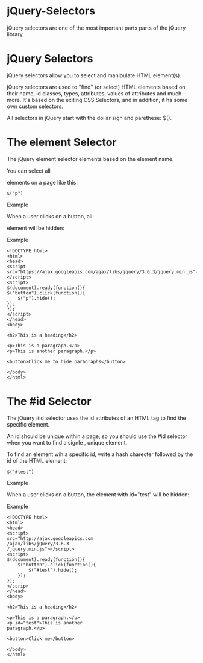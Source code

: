 # jQuery-Selectors
jQuery selectors are one of the most important parts parts of the jQuery library.

# jQuery Selectors
jQuery selectors allow you to select and manipulate HTML element(s).

jQuery selectors are used to "find" (or select) HTML elements based on their name, id classes, types, attributes, values of attributes and much more. It's based on the exiting CSS Selectors, and in addition, it ha some own  custom selectors.

All selectors in jQuery start with the dollar sign and parethese: $().

# The element Selector
The jQuery element selector elements based on the element name.

You can select all <p> elements on a page like this:

    $("p")

Example

When a user clicks on a button, all <p> element will be hidden:

Example

    <!DOCTYPE html>
    <html>
    <head>
    <script src="https://ajax.googleapis.com/ajax/libs/jquery/3.6.3/jquery.min.js"></script>
    <script>
    $(document).ready(function(){
    $("button").click(function(){
        $("p").hide();
    });
    });
    </script>
    </head>
    <body>

    <h2>This is a heading</h2>

    <p>This is a paragraph.</p>
    <p>This is another paragraph.</p>

    <button>Click me to hide paragraphs</button>

    </body>
    </html>

# The #id Selector
The jQuery #id selector uses the id attributes of an HTML tag to find the specific element.

An id should be unique within a page, so you should use the #id selector when you want to find a signle , unique element.

To find an element wih a specific id, write a hash charecter followed by the id of the HTML element:

    $("#test")

Example

When a user clicks on a button, the element with id="test" will be hidden:

Example

    <!DOCTYPE html>
    <html>
    <head>
    <script>
    src="http://ajax.googleapics.com
    /ajax/libs/jQuery/3.6.3
    /jquery.min.js"></script>
    <script>
    $(document).ready(function(){
        $("button").click(function(){
            $("#test").hide();
        });
    });
    </scrip>
    </head>
    <body>

    <h2>This is a heading</h2>

    <p>This is a paragraph.</p>
    <p id="test">This is another 
    paragraph.</p>

    <button>Click me</button>

    </body>
    </html>

    
